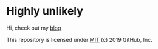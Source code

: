 # Highly unlikely

Hi, check out my [blog](https://tpielok.github.io/blog/)

This repository is licensed under [MIT](../LICENSE) (c) 2019 GitHub, Inc.
